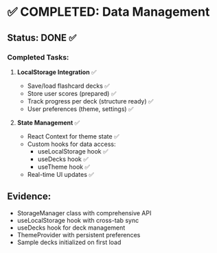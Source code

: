 # ✅ COMPLETED: Data Management

## Status: DONE ✅

### Completed Tasks:

1. **LocalStorage Integration** ✅
   - Save/load flashcard decks ✅
   - Store user scores (prepared) ✅
   - Track progress per deck (structure ready) ✅
   - User preferences (theme, settings) ✅

2. **State Management** ✅
   - React Context for theme state ✅
   - Custom hooks for data access:
     - useLocalStorage hook ✅
     - useDecks hook ✅
     - useTheme hook ✅
   - Real-time UI updates ✅

## Evidence:
- StorageManager class with comprehensive API
- useLocalStorage hook with cross-tab sync
- useDecks hook for deck management
- ThemeProvider with persistent preferences
- Sample decks initialized on first load